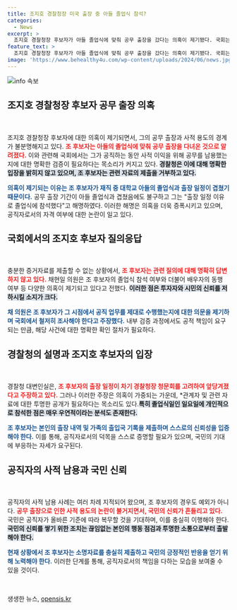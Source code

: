 ```yaml
---
title: 조지호 경찰청장 미국 출장 중 아들 졸업식 참석?
categories:
  - News
excerpt: >
  조지호 경찰청장 후보자가 아들 졸업식에 맞춰 공무 출장을 갔다는 의혹이 제기됐다. 국회는 후보자의 출장 내역과 관련 자료 제출을 요구하며 사실 확인에 나섰다. 과연 진실은 무엇일까? 클릭해 확인해보세요!
feature_text: >
  조지호 경찰청장 후보자가 아들 졸업식에 맞춰 공무 출장을 갔다는 의혹이 제기됐다. 국회는 후보자의 출장 내역과 관련 자료 제출을 요구하며 사실 확인에 나섰다. 과연 진실은 무엇일까? 클릭해 확인해보세요!
image: 'https://www.behealthy4u.com/wp-content/uploads/2024/06/news.jpg'
---
```


<p><img src="https://www.behealthy4u.com/wp-content/uploads/2024/06/news.jpg" alt="info 속보" /></p>

<h2 data-ke-size="size26">조지호 경찰청장 후보자 공무 출장 의혹</h2>

<p data-ke-size="size16">&nbsp;</p>

<p>조지호 경찰청장 후보자에 대한 의혹이 제기되면서, 그의 공무 출장과 사적 용도의 경계가 불분명해지고 있다. <b><span style="color: #ee2323;">조 후보자는 아들의 졸업식에 맞춰 공무 출장을 다녀온 것으로 알려졌다.</span></b> 이와 관련해 국회에서는 그가 공직하는 동안 사적 이익을 위해 공무를 남용했는지에 대한 명확한 검증이 필요하다는 목소리가 커지고 있다. <b><span style="background-color: #21538527;">경찰청은 이에 대해 명확한 입장을 밝히지 않고 있으며, 조 후보자는 관련 자료의 제출을 거부하고 있다.</span></b></p>

<p><b><span style="color: #1a5490;">의혹이 제기되는 이유는 조 후보자가 재직 중 대학교 아들의 졸업식과 출장 일정이 겹쳤기 때문이다.</span></b> 공무 출장 기간이 아들 졸업식과 겹쳤음에도 불구하고 그는 "출장 일정 이유로 졸업식에 참석했다"고 해명하였다. 이러한 해명은 의혹을 더욱 증폭시키고 있으며, 공직자로서의 자격 여부에 대한 논란이 일고 있다.</p>

<h2 data-ke-size="size26">국회에서의 조지호 후보자 질의응답</h2>

<p data-ke-size="size16">&nbsp;</p>

<p>충분한 증거자료를 제출할 수 없는 상황에서, <b><span style="color: #ee2323;">조 후보자는 관련 질의에 대해 명확히 답변하지 않고 있다.</span></b> 채현일 의원은 조 후보자의 졸업식 참석 여부와 더불어 배우자의 동행 여부 등 다양한 의혹이 제기되고 있다고 전했다. <b><span style="background-color: #21538527;">이러한 점은 투자자와 시민의 신뢰를 저하시킬 소지가 크다.</span></b> </p>

<p><b><span style="color: #1a5490;">채 의원은 조 후보자가 그 시점에서 공직 업무를 제대로 수행했는지에 대한 의문을 제기하며 국회에서 철저히 조사해야 한다고 주장했다.</span></b> 내부 검증 과정에서도 공적 책임이 요구되는 만큼, 해당 사건에 대한 명확한 확인 절차가 필요하다.</p>

<h2 data-ke-size="size26">경찰청의 설명과 조지호 후보자의 입장</h2>

<p data-ke-size="size16">&nbsp;</p>

<p>경찰청 대변인실은, <b><span style="color: #ee2323;">조 후보자의 출장 일정이 차기 경찰청장 청문회를 고려하여 앞당겨졌다고 주장하고 있다.</span></b> 그러나 이러한 주장은 의혹이 가중되는 가운데, *관계자 및 관련 자료에 대한 투명한 공개가 필요하다는 목소리도 있다.<b><span style="background-color: #21538527;">특히 졸업식일인 일요일에 개인적으로 참석한 점은 매우 우연적이라는 분석도 존재한다.</span></b> </p>

<p><b><span style="color: #1a5490;">조 후보자는 본인의 출장 내역 및 가족의 출입국 기록을 제출하며 스스로의 신뢰성을 입증해야 한다.</span></b> 이를 통해, 공직자로서의 덕목을 스스로 증명할 필요가 있으며, 국민의 기대에 부응하는 자세가 요구된다.</p>

<h2 data-ke-size="size26">공직자의 사적 남용과 국민 신뢰</h2>

<p data-ke-size="size16">&nbsp;</p>

<p>공직자의 사적 남용 사례는 여러 차례 지적되어 왔으며, 조 후보자의 경우도 예외가 아니다. <b><span style="color: #ee2323;">공무 출장으로 인한 사적 용도의 논란이 불거지면서, 국민의 신뢰가 흔들리고 있다.</span></b> 국민은 공직자가 올바른 기준에 따라 복무할 것을 기대하며, 이를 충실히 이행해야 한다. <b><span style="background-color: #21538527;">국민의 신뢰를 쌓기 위한 조치는 끊임없는 본인의 행동 점검과 투명한 소통으로부터 출발해야 한다.</span></b></p>

<p><b><span style="color: #1a5490;">현재 상황에서 조 후보자는 소명자료를 충실히 제출하고 국민의 긍정적인 반응을 얻기 위해 노력해야 한다.</span></b> 이러한 단계를 통해, 공직자로서의 책임을 다하는 모습을 보여줄 수 있을 것이다. </p>

<p data-ke-size="size16">&nbsp;</p>
생생한 뉴스, <a href="https://opensis.kr" rel="dofollow">opensis.kr</a>


